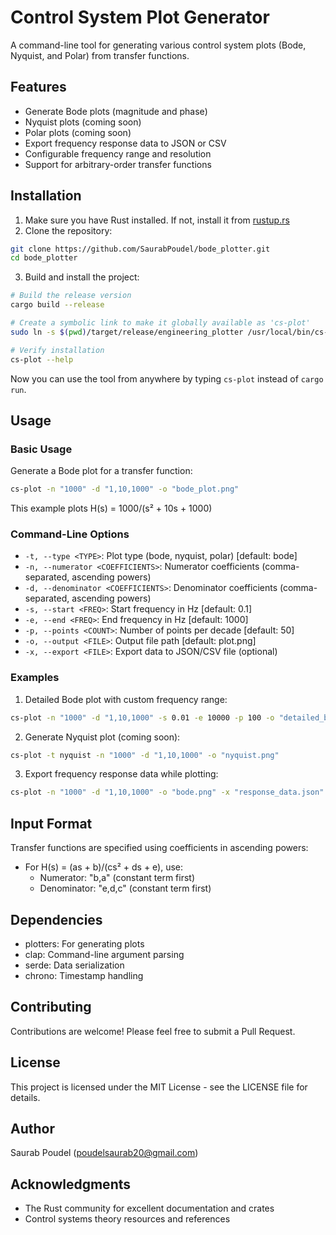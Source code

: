# Control System Plot Generator

A command-line tool for generating various control system plots (Bode, Nyquist, and Polar) from transfer functions.

## Features

- Generate Bode plots (magnitude and phase)
- Nyquist plots (coming soon)
- Polar plots (coming soon)
- Export frequency response data to JSON or CSV
- Configurable frequency range and resolution
- Support for arbitrary-order transfer functions

## Installation

1. Make sure you have Rust installed. If not, install it from [rustup.rs](https://rustup.rs/)
2. Clone the repository:

```bash
git clone https://github.com/SaurabPoudel/bode_plotter.git
cd bode_plotter
```

3. Build and install the project:
```bash
# Build the release version
cargo build --release

# Create a symbolic link to make it globally available as 'cs-plot'
sudo ln -s $(pwd)/target/release/engineering_plotter /usr/local/bin/cs-plot

# Verify installation
cs-plot --help
```

Now you can use the tool from anywhere by typing `cs-plot` instead of `cargo run`.

## Usage

### Basic Usage

Generate a Bode plot for a transfer function:
```bash
cs-plot -n "1000" -d "1,10,1000" -o "bode_plot.png"
```

This example plots H(s) = 1000/(s² + 10s + 1000)

### Command-Line Options

- `-t, --type <TYPE>`: Plot type (bode, nyquist, polar) [default: bode]
- `-n, --numerator <COEFFICIENTS>`: Numerator coefficients (comma-separated, ascending powers)
- `-d, --denominator <COEFFICIENTS>`: Denominator coefficients (comma-separated, ascending powers)
- `-s, --start <FREQ>`: Start frequency in Hz [default: 0.1]
- `-e, --end <FREQ>`: End frequency in Hz [default: 1000]
- `-p, --points <COUNT>`: Number of points per decade [default: 50]
- `-o, --output <FILE>`: Output file path [default: plot.png]
- `-x, --export <FILE>`: Export data to JSON/CSV file (optional)



### Examples

1. Detailed Bode plot with custom frequency range:
```bash
cs-plot -n "1000" -d "1,10,1000" -s 0.01 -e 10000 -p 100 -o "detailed_bode.png"
```

2. Generate Nyquist plot (coming soon):
```bash
cs-plot -t nyquist -n "1000" -d "1,10,1000" -o "nyquist.png"
```

3. Export frequency response data while plotting:
```bash
cs-plot -n "1000" -d "1,10,1000" -o "bode.png" -x "response_data.json"
```

## Input Format

Transfer functions are specified using coefficients in ascending powers:

- For H(s) = (as + b)/(cs² + ds + e), use:
  - Numerator: "b,a" (constant term first)
  - Denominator: "e,d,c" (constant term first)

## Dependencies

- plotters: For generating plots
- clap: Command-line argument parsing
- serde: Data serialization
- chrono: Timestamp handling

## Contributing

Contributions are welcome! Please feel free to submit a Pull Request.

## License

This project is licensed under the MIT License - see the LICENSE file for details.

## Author

Saurab Poudel (poudelsaurab20@gmail.com)

## Acknowledgments

- The Rust community for excellent documentation and crates
- Control systems theory resources and references